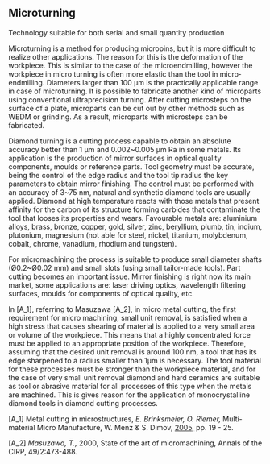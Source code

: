 ## Microturning

Technology suitable for both serial and small quantity production

Microturning is a method for producing micropins, but it is more difficult to realize other applications. The reason for this is the deformation of the workpiece. This is similar to the case of the microendmilling, however the workpiece in micro turning is often more elastic than the tool in micro­endmilling. Diameters larger than 100 µm is the practically applicable range in case of microturning. It is possible to fabricate another kind of microparts using conventional ultraprecision turning. After cutting microsteps on the surface of a plate, microparts can be cut out by other methods such as WEDM or grinding. As a result, microparts with microsteps can be fabricated.

Diamond turning is a cutting process capable to obtain an absolute accuracy better than 1 µm and 0.002~0.005 µm Ra in some metals. Its application is the production of mirror surfaces in optical quality components, moulds or reference parts. Tool geometry must be accurate, being the control of the edge radius and the tool tip radius the key parameters to obtain mirror finishing. The control must be performed with an accuracy of 3~75 nm, natural and synthetic diamond tools are usually applied. Diamond at high temperature reacts with those metals that present affinity for the carbon of its structure forming carbides that contaminate the tool that looses its properties and wears. Favourable metals are: aluminium alloys, brass, bronze, copper, gold, silver, zinc, beryllium, plumb, tin, indium, plutonium, magnesium (not able for steel, nickel, titanium, molybdenum, cobalt, chrome, vanadium, rhodium and tungsten).

For micromachining the process is suitable to produce small diameter shafts (Ø0.2~Ø0.02 mm) and small slots (using small tailor-made tools). Part cutting becomes an important issue. Mirror finishing is right now its main market, some applications are: laser driving optics, wavelength filtering surfaces, moulds for components of optical quality, etc.

In [A_1], referring to Masuzawa [A_2], in micro metal cutting, the first requirement for micro machining, small unit removal, is satisfied when a high stress that causes shearing of material is applied to a very small area or volume of the workpiece. This means that a highly concentrated force must be applied to an appropriate position of the workpiece. Therefore, assuming that the desired unit removal is around 100 nm, a tool that has its edge sharpened to a radius smaller than 1μm is necessary. The tool material for these processes must be stronger than the workpiece material, and for the case of very small unit removal diamond and hard ceramics are suitable as tool or abrasive material for all processes of this type when the metals are machined. This is gives reason for the application of monocrystalline diamond tools in diamond cutting processes.

 

[A_1]      Metal cutting in microstructures, *E. Brinksmeier, O. Riemer,* Multi-material Micro Manufacture, W. Menz & S. Dimov, [2005,](/4m-association/content/4M-conference-series.html) pp. 19 - 25.

[A_2]      *Masuzawa, T.,* 2000, State of the art of micromachining, Annals of the CIRP, 49/2:473-488.